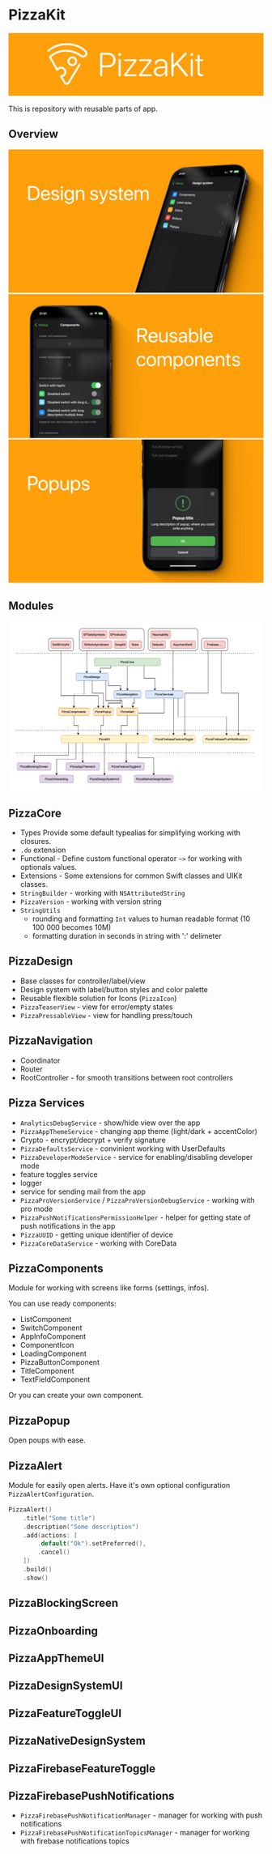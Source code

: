 # PizzaKit

![Logo](Resources/logo.jpg)

This is repository with reusable parts of app.

## Overview

![Design system](Resources/banner_1.jpg)
![Reusable components](Resources/banner_2.jpg)
![Popups](Resources/banner_3.jpg)

## Modules

![Diagram](Resources/diagram.png)

## PizzaCore

- Types Provide some default typealias for simplifying working with closures.
- `.do` extension
- Functional - Define custom functional operator `~>` for working with optionals values.
- Extensions - Some extensions for common Swift classes and UIKit classes.
- `StringBuilder` - working with `NSAttributedString`
- `PizzaVersion` - working with version string
- `StringUtils`
  - rounding and formatting `Int` values to human readable format (10 100 000 becomes 10M)
  - formatting duration in seconds in string with ':' delimeter

## PizzaDesign

- Base classes for controller/label/view
- Design system with label/button styles and color palette
- Reusable flexible solution for Icons (`PizzaIcon`)
- `PizzaTeaserView` - view for error/empty states
- `PizzaPressableView` - view for handling press/touch

## PizzaNavigation

- Coordinator
- Router
- RootController - for smooth transitions between root controllers

## Pizza Services

- `AnalyticsDebugService` - show/hide view over the app
- `PizzaAppThemeService` - changing app theme (light/dark + accentColor)
- Crypto - encrypt/decrypt + verify signature
- `PizzaDefaultsService` - convinient working with UserDefaults
- `PizzaDeveloperModeService` - service for enabling/disabling developer mode
- feature toggles service
- logger
- service for sending mail from the app
- `PizzaProVersionService` / `PizzaProVersionDebugService` - working with pro mode
- `PizzaPushNotificationsPermissionHelper` - helper for getting state of push notifications in the app
- `PizzaUUID` - getting unique identifier of device
- `PizzaCoreDataService` - working with CoreData

## PizzaComponents

Module for working with screens like forms (settings, infos).

You can use ready components:
- ListComponent
- SwitchComponent
- AppInfoComponent
- ComponentIcon
- LoadingComponent
- PizzaButtonComponent
- TitleComponent
- TextFieldComponent

Or you can create your own component.

## PizzaPopup

Open poups with ease.

## PizzaAlert

Module for easily open alerts.
Have it's own optional configuration `PizzaAlertConfiguration`.

```swift
PizzaAlert()
    .title("Some title")
    .description("Some description")
    .add(actions: [
        .default("Ok").setPreferred(),
        .cancel()
    ])
    .build()
    .show()
```

## PizzaBlockingScreen

## PizzaOnboarding

## PizzaAppThemeUI

## PizzaDesignSystemUI

## PizzaFeatureToggleUI

## PizzaNativeDesignSystem

## PizzaFirebaseFeatureToggle

## PizzaFirebasePushNotifications

- `PizzaFirebasePushNotificationManager` - manager for working with push notifications
- `PizzaFirebasePushNotificationTopicsManager` - manager for working with firebase notifications topics
